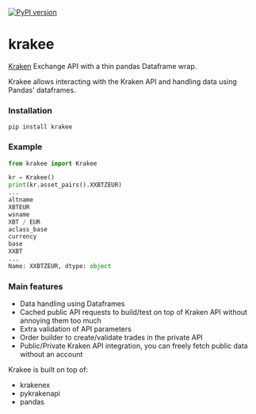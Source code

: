 [![PyPI version](https://badge.fury.io/py/krakee.svg)](https://badge.fury.io/py/krakee)
# krakee

[Kraken](https://kraken.com) Exchange API with a thin pandas Dataframe wrap.

Krakee allows interacting with the Kraken API and handling data using Pandas' dataframes.

### Installation
```
pip install krakee
```

### Example

```python
from krakee import Krakee

kr = Krakee()
print(kr.asset_pairs().XXBTZEUR)
...
altname
XBTEUR
wsname
XBT / EUR
aclass_base
currency
base
XXBT
...
Name: XXBTZEUR, dtype: object
```
### Main features

* Data handling using Dataframes
* Cached public API requests to build/test on top of Kraken API without annoying them too much
* Extra validation of API parameters
* Order builder to create/validate trades in the private API
* Public/Private Kraken API integration, you can freely fetch public data without an account

Krakee is built on top of:
* krakenex
* pykrakenapi
* pandas

